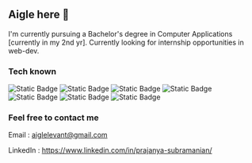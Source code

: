 ## Aigle here 👋 

I'm currently pursuing a Bachelor's degree in Computer Applications [currently in my 2nd yr]. Currently looking for internship opportunities in web-dev.

### Tech known

<div>
 <img alt="Static Badge" src="https://img.shields.io/badge/html5-E34F26?style=for-the-badge&logoSize=auto&labelColor=%23E34F26">
 <img alt="Static Badge" src="https://img.shields.io/badge/css3-1572B6?style=for-the-badge&logoSize=auto&labelColor=%23E34F26">
 <img alt="Static Badge" src="https://img.shields.io/badge/JavaScript-F7DF1E?style=for-the-badge&logoSize=auto&labelColor=%23E34F26">
 <img alt="Static Badge" src="https://img.shields.io/badge/python-3776AB?style=for-the-badge&logoSize=auto&labelColor=%23E34F26">
 <img alt="Static Badge" src="https://img.shields.io/badge/java-F80000?style=for-the-badge&logoSize=auto&labelColor=%23E34F26">
 <img alt="Static Badge" src="https://img.shields.io/badge/blender-E87D0D?style=for-the-badge&logoSize=auto&labelColor=%23E34F26">
 <img alt="Static Badge" src="https://img.shields.io/badge/git-F05032?style=for-the-badge&logoSize=auto&labelColor=%23E34F26">
</div>

### Feel free to contact me

Email : aiglelevant@gmail.com

LinkedIn : https://www.linkedin.com/in/prajanya-subramanian/
<!--
**aigle-levant/aigle-levant** is a ✨ _special_ ✨ repository because its `README.md` (this file) appears on your GitHub profile.

Here are some ideas to get you started:

- 🔭 I’m currently working on ...
- 🌱 I’m currently learning ...
- 👯 I’m looking to collaborate on ...
- 🤔 I’m looking for help with ...
- 💬 Ask me about ...
- 📫 How to reach me: ...
- 😄 Pronouns: ...
- ⚡ Fun fact: ...
-->
